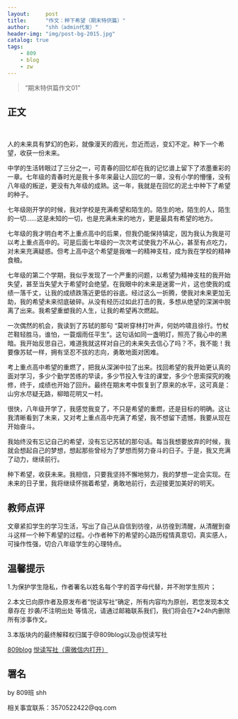 ```yaml
---
layout:     post
title:      "作文：种下希望（期末特供篇）"
author:     "shh（admin代发）"
header-img: "img/post-bg-2015.jpg"
catalog: true
tags:
    - 809
    - blog
    - zw
---
```


> “期末特供篇作文01”

## 正文

  <p>人的未来具有梦幻的色彩，就像漫天的霞光，忽近而远，变幻不定。种下一个希望，收获一份未来。</p>
  
  <p>中学的生活转眼过了三分之一，可青春的回忆却在我的记忆谱上留下了浓墨重彩的一章。七年级的青春时光是我十多年来最让人回忆的一章，没有小学的懵懂，没有八年级的叛逆，更没有九年级的成熟。这一年，我就是在回忆的泥土中种下了希望的种子。</p>
  
  <p>七年级刚开学的时候，我对学校是充满希望和陌生的。陌生的地，陌生的人，陌生的一切……这是未知的一切，也是充满未来的地方，更是最具有希望的地方。</p> 

  <p>七年级的我才明白考不上重点高中的后果，但我仍能保持镇定，因为我认为我是可以考上重点高中的。可是后面七年级的一次次考试使我力不从心，甚至有点吃力，对未来充满疑惑。但考上高中这个希望是我唯一的精神支柱，成为我在学校的精神食粮。</p>

  <p>七年级的第二个学期，我似乎发现了一个严重的问题，以希望为精神支柱的我开始失望，甚至当失望大于希望时会绝望。在我眼中的未来是迷雾一片，这也使我的成绩一落千丈，让我的成绩跌落近更低的谷底。经过这么一折腾，使我对未来更加无助，我的希望未来彻底破碎。从没有经历过如此打击的我，多想从绝望的深渊中脱离了出来。我希望重塑我的人生，让我的希望再次燃起。</p>
  
  <p>一次偶然的机会，我读到了苏轼的那句 “莫听穿林打叶声，何妨吟啸且徐行。竹杖芒鞋轻胜马，谁怕，一蓑烟雨任平生”。这句话如同一盏明灯，照亮了我心中的黑暗。我开始反思自己，难道我就这样对自己的未来失去信心了吗？不，我不能！我要像苏轼一样，拥有坚忍不拔的志向，勇敢地面对困难。</p>

  <p>考上重点高中希望的重燃了，把我从深渊中拉了出来。找回希望的我开始更认真的面对学习，多少个勤学苦练的早读，多少节投入专注的课堂，多少个思索探究的晚修，终于，成绩也开始了回升。最终在期末考中恢复到了原来的水平，这可真是：山穷水尽疑无路，柳暗花明又一村。</p>

  <p>很快，八年级开学了，我感觉我变了，不只是希望的重燃，还是目标的明确。这让我清晰看到了未来，又对考上重点高中充满了希望，我不想留下遗憾，我要从现在开始奋斗。</p>

  <p>我始终没有忘记自己的希望，没有忘记苏轼的那句话。每当我想要放弃的时候，我就会想起自己的梦想，想起那些曾经为了梦想而努力奋斗的日子。于是，我又充满了动力，继续前行。</p>

  <p>种下希望，收获未来。我相信，只要我坚持不懈地努力，我的梦想一定会实现。在未来的日子里，我将继续怀揣着希望，勇敢地前行，去迎接更加美好的明天。</p>

## 教师点评

<p>文章紧扣学生的学习生活，写出了自己从自信到彷徨，从彷徨到清醒，从清醒到奋斗这样一个种下希望的过程。小作者种下的希望的心路历程情真意切，真实感人，可操作性强，切合八年级学生的心理特点。</p>

## 温馨提示

<p>1.为保护学生隐私，作者署名以姓名每个字的首字母代替，并不附学生照片；</p>

<p>2.本文已向原作者及原发布者“悦读写社”确定，所有内容均为原创，若您发现本文章存在 抄袭/不注明出处 等情况，请通过邮箱联系我们，我们将会在7*24h内删除所有涉事作文。</p>

<p>3.本版块内的最终解释权归属于@809blog以及@悦读写社</p>

[809blog](https://809blog.us.kg)
[悦读写社（需微信内打开）](https://mp.weixin.qq.com/mp/profile_ext?action=home&__biz=Mzg4Njg3NDU5OA==&scene=124#wechat_redirect)

## 署名

<p>by 809班 shh</p>

<p>相关事宜联系：3570522422@qq.com</p>

<p id = "build"></p>
